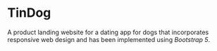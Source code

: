 # TinDog

A product landing website for a dating app for dogs that incorporates responsive web design and has been implemented using *Bootstrap 5*.
